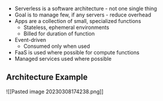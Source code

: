 
- Serverless is a software architecture - not one single thing
- Goal is to manage few, if any servers - reduce overhead
- Apps are a collection of small, specialized functions
	- Stateless, ephemeral environments
	- Billed for duration of function
- Event-driven
	- Consumed only when used
- FaaS is used where possible for compute functions
- Managed services used where possible

## Architecture Example

![[Pasted image 20230308174238.png]]